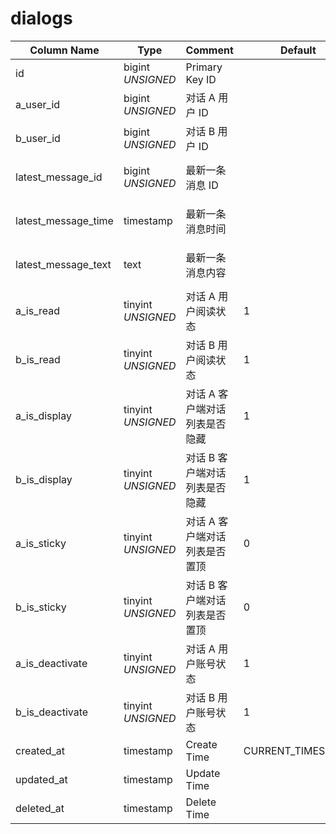 # dialogs

| Column Name | Type | Comment | Default | Null | Remark |
| --- | --- | --- | --- | --- | --- |
| id | bigint *UNSIGNED* | Primary Key ID |  | NO | 自动递赠 |
| a_user_id | bigint *UNSIGNED* | 对话 A 用户 ID |  | NO | 关联字段 [users->id](../users/users.md) |
| b_user_id | bigint *UNSIGNED* | 对话 B 用户 ID |  | NO | 关联字段 [users->id](../users/users.md) |
| latest_message_id | bigint *UNSIGNED* | 最新一条消息 ID |  | YES | 关联字段 dialog_messages > id |
| latest_message_time | timestamp | 最新一条消息时间 |  | YES | 关联字段 dialog_messages > created_at |
| latest_message_text | text | 最新一条消息内容 |  | YES | 关联字段 dialog_messages > message_text |
| a_is_read | tinyint *UNSIGNED* | 对话 A 用户阅读状态 | 1 | NO | 0.未读 / 1.已读 |
| b_is_read | tinyint *UNSIGNED* | 对话 B 用户阅读状态 | 1 | NO | 0.未读 / 1.已读 |
| a_is_display | tinyint *UNSIGNED* | 对话 A 客户端对话列表是否隐藏  | 1 | NO | 0.隐藏 / 1.显示 |
| b_is_display | tinyint *UNSIGNED* | 对话 B 客户端对话列表是否隐藏  | 1 | NO | 0.隐藏 / 1.显示 |
| a_is_sticky | tinyint *UNSIGNED* | 对话 A 客户端对话列表是否置顶  | 0 | NO | 0.否 / 1.是 |
| b_is_sticky | tinyint *UNSIGNED* | 对话 B 客户端对话列表是否置顶  | 0 | NO | 0.否 / 1.是 |
| a_is_deactivate | tinyint *UNSIGNED* | 对话 A 用户账号状态 | 1 | NO | 0.已删除或注销 / 1.正常 |
| b_is_deactivate | tinyint *UNSIGNED* | 对话 B 用户账号状态 | 1 | NO | 0.已删除或注销 / 1.正常 |
| created_at | timestamp | Create Time | CURRENT_TIMESTAMP | NO |  |
| updated_at | timestamp | Update Time |  | YES |  |
| deleted_at | timestamp | Delete Time |  | YES |  |
